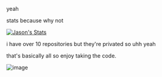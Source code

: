 yeah

stats because why not

[![Jason's Stats](https://github-readme-stats.vercel.app/api?username=JustJasonLol&show_icons=true&icon_color=ae00ff&count_private=true&layout=compact&bg_color=600,ff4d58,07a0ed&title_color=000&text_color=000&border_color=ff9198)](https://github.com/JustJasonLol/JustJasonLol)

i have over 10 repositories but they're privated so uhh yeah

that's basically all so enjoy taking the code.

![image](https://user-images.githubusercontent.com/98182734/235530513-e7ffa7b1-5b99-42d5-a908-d2a22e9771e9.png)
